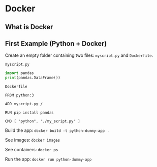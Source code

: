 # Docker

## What is Docker

## First Example (Python + Docker)
Create an empty folder containing two files: `myscript.py` and `Dockerfile`.

`myscript.py`
```python
import pandas
print(pandas.DataFrame())
```

`Dockerfile`
```
FROM python:3

ADD myscript.py /

RUN pip install pandas

CMD [ "python", "./my_script.py" ]

```

Build the app: `docker build -t python-dummy-app .`

See images: `docker images`

See containers: `docker ps`

Run the app: `docker run python-dummy-app`